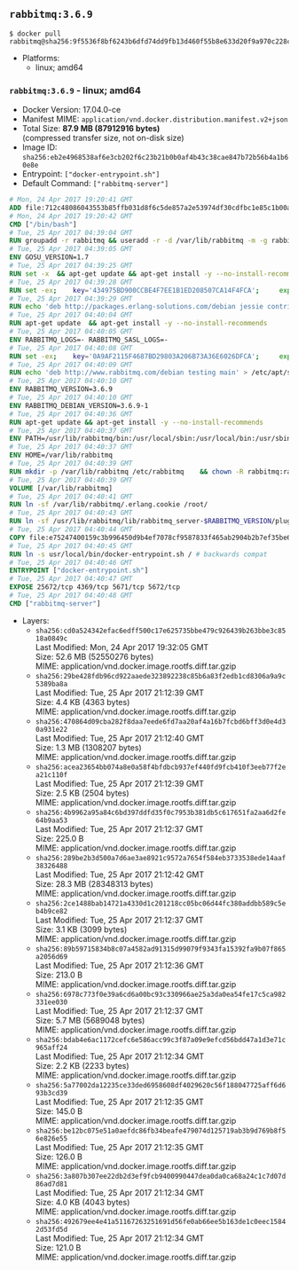 ## `rabbitmq:3.6.9`

```console
$ docker pull rabbitmq@sha256:9f5536f8bf6243b6dfd74dd9fb13d460f55b8e633d20f9a970c228c61b07f987
```

-	Platforms:
	-	linux; amd64

### `rabbitmq:3.6.9` - linux; amd64

-	Docker Version: 17.04.0-ce
-	Manifest MIME: `application/vnd.docker.distribution.manifest.v2+json`
-	Total Size: **87.9 MB (87912916 bytes)**  
	(compressed transfer size, not on-disk size)
-	Image ID: `sha256:eb2e4968538af6e3cb202f6c23b21b0b0af4b43c38cae847b72b56b4a1b60e8e`
-	Entrypoint: `["docker-entrypoint.sh"]`
-	Default Command: `["rabbitmq-server"]`

```dockerfile
# Mon, 24 Apr 2017 19:20:41 GMT
ADD file:712c48086043553b85ffb031d8f6c5de857a2e53974df30cdfbc1e85c1b00a25 in / 
# Mon, 24 Apr 2017 19:20:42 GMT
CMD ["/bin/bash"]
# Tue, 25 Apr 2017 04:39:04 GMT
RUN groupadd -r rabbitmq && useradd -r -d /var/lib/rabbitmq -m -g rabbitmq rabbitmq
# Tue, 25 Apr 2017 04:39:05 GMT
ENV GOSU_VERSION=1.7
# Tue, 25 Apr 2017 04:39:25 GMT
RUN set -x 	&& apt-get update && apt-get install -y --no-install-recommends ca-certificates wget && rm -rf /var/lib/apt/lists/* 	&& wget -O /usr/local/bin/gosu "https://github.com/tianon/gosu/releases/download/$GOSU_VERSION/gosu-$(dpkg --print-architecture)" 	&& wget -O /usr/local/bin/gosu.asc "https://github.com/tianon/gosu/releases/download/$GOSU_VERSION/gosu-$(dpkg --print-architecture).asc" 	&& export GNUPGHOME="$(mktemp -d)" 	&& gpg --keyserver ha.pool.sks-keyservers.net --recv-keys B42F6819007F00F88E364FD4036A9C25BF357DD4 	&& gpg --batch --verify /usr/local/bin/gosu.asc /usr/local/bin/gosu 	&& rm -r "$GNUPGHOME" /usr/local/bin/gosu.asc 	&& chmod +x /usr/local/bin/gosu 	&& gosu nobody true 	&& apt-get purge -y --auto-remove ca-certificates wget
# Tue, 25 Apr 2017 04:39:28 GMT
RUN set -ex; 	key='434975BD900CCBE4F7EE1B1ED208507CA14F4FCA'; 	export GNUPGHOME="$(mktemp -d)"; 	gpg --keyserver ha.pool.sks-keyservers.net --recv-keys "$key"; 	gpg --export "$key" > /etc/apt/trusted.gpg.d/erlang-solutions.gpg; 	rm -r "$GNUPGHOME"; 	apt-key list
# Tue, 25 Apr 2017 04:39:29 GMT
RUN echo 'deb http://packages.erlang-solutions.com/debian jessie contrib' > /etc/apt/sources.list.d/erlang.list
# Tue, 25 Apr 2017 04:40:04 GMT
RUN apt-get update 	&& apt-get install -y --no-install-recommends 		erlang-asn1 		erlang-base-hipe 		erlang-crypto 		erlang-eldap 		erlang-inets 		erlang-mnesia 		erlang-nox 		erlang-os-mon 		erlang-public-key 		erlang-ssl 		erlang-xmerl 	&& rm -rf /var/lib/apt/lists/*
# Tue, 25 Apr 2017 04:40:05 GMT
ENV RABBITMQ_LOGS=- RABBITMQ_SASL_LOGS=-
# Tue, 25 Apr 2017 04:40:08 GMT
RUN set -ex; 	key='0A9AF2115F4687BD29803A206B73A36E6026DFCA'; 	export GNUPGHOME="$(mktemp -d)"; 	gpg --keyserver ha.pool.sks-keyservers.net --recv-keys "$key"; 	gpg --export "$key" > /etc/apt/trusted.gpg.d/rabbitmq.gpg; 	rm -r "$GNUPGHOME"; 	apt-key list
# Tue, 25 Apr 2017 04:40:09 GMT
RUN echo 'deb http://www.rabbitmq.com/debian testing main' > /etc/apt/sources.list.d/rabbitmq.list
# Tue, 25 Apr 2017 04:40:10 GMT
ENV RABBITMQ_VERSION=3.6.9
# Tue, 25 Apr 2017 04:40:10 GMT
ENV RABBITMQ_DEBIAN_VERSION=3.6.9-1
# Tue, 25 Apr 2017 04:40:36 GMT
RUN apt-get update && apt-get install -y --no-install-recommends 		rabbitmq-server=$RABBITMQ_DEBIAN_VERSION 	&& rm -rf /var/lib/apt/lists/*
# Tue, 25 Apr 2017 04:40:37 GMT
ENV PATH=/usr/lib/rabbitmq/bin:/usr/local/sbin:/usr/local/bin:/usr/sbin:/usr/bin:/sbin:/bin
# Tue, 25 Apr 2017 04:40:37 GMT
ENV HOME=/var/lib/rabbitmq
# Tue, 25 Apr 2017 04:40:39 GMT
RUN mkdir -p /var/lib/rabbitmq /etc/rabbitmq 	&& chown -R rabbitmq:rabbitmq /var/lib/rabbitmq /etc/rabbitmq 	&& chmod -R 777 /var/lib/rabbitmq /etc/rabbitmq
# Tue, 25 Apr 2017 04:40:39 GMT
VOLUME [/var/lib/rabbitmq]
# Tue, 25 Apr 2017 04:40:41 GMT
RUN ln -sf /var/lib/rabbitmq/.erlang.cookie /root/
# Tue, 25 Apr 2017 04:40:43 GMT
RUN ln -sf /usr/lib/rabbitmq/lib/rabbitmq_server-$RABBITMQ_VERSION/plugins /plugins
# Tue, 25 Apr 2017 04:40:44 GMT
COPY file:e75247400159c3b996450d9b4ef7078cf9587833f465ab2904b2b7ef35be65e9 in /usr/local/bin/ 
# Tue, 25 Apr 2017 04:40:45 GMT
RUN ln -s usr/local/bin/docker-entrypoint.sh / # backwards compat
# Tue, 25 Apr 2017 04:40:46 GMT
ENTRYPOINT ["docker-entrypoint.sh"]
# Tue, 25 Apr 2017 04:40:47 GMT
EXPOSE 25672/tcp 4369/tcp 5671/tcp 5672/tcp
# Tue, 25 Apr 2017 04:40:48 GMT
CMD ["rabbitmq-server"]
```

-	Layers:
	-	`sha256:cd0a524342efac6edff500c17e625735bbe479c926439b263bbe3c8518a0849c`  
		Last Modified: Mon, 24 Apr 2017 19:32:05 GMT  
		Size: 52.6 MB (52550276 bytes)  
		MIME: application/vnd.docker.image.rootfs.diff.tar.gzip
	-	`sha256:29be428fdb96cd922aaede323892238c85b6a83f2edb1cd8306a9a9c5389ba8a`  
		Last Modified: Tue, 25 Apr 2017 21:12:39 GMT  
		Size: 4.4 KB (4363 bytes)  
		MIME: application/vnd.docker.image.rootfs.diff.tar.gzip
	-	`sha256:470864d09cba282f8daa7eede6fd7aa20af4a16b7fcbd6bff3d0e4d30a931e22`  
		Last Modified: Tue, 25 Apr 2017 21:12:40 GMT  
		Size: 1.3 MB (1308207 bytes)  
		MIME: application/vnd.docker.image.rootfs.diff.tar.gzip
	-	`sha256:acea23654bb074a8e0a58f4bfdbcb937ef440fd9fcb410f3eeb77f2ea21c110f`  
		Last Modified: Tue, 25 Apr 2017 21:12:39 GMT  
		Size: 2.5 KB (2504 bytes)  
		MIME: application/vnd.docker.image.rootfs.diff.tar.gzip
	-	`sha256:4b9962a95a84c6bd397ddfd35f0c7953b381db5c617651fa2aa6d2fe64b9aa53`  
		Last Modified: Tue, 25 Apr 2017 21:12:37 GMT  
		Size: 225.0 B  
		MIME: application/vnd.docker.image.rootfs.diff.tar.gzip
	-	`sha256:289be2b3d500a7d6ae3ae8921c9572a7654f584eb3733538ede14aaf38326488`  
		Last Modified: Tue, 25 Apr 2017 21:12:42 GMT  
		Size: 28.3 MB (28348313 bytes)  
		MIME: application/vnd.docker.image.rootfs.diff.tar.gzip
	-	`sha256:2ce1488bab14721a4330d1c201218cc05bc06d44fc380addbb589c5eb4b9ce82`  
		Last Modified: Tue, 25 Apr 2017 21:12:37 GMT  
		Size: 3.1 KB (3099 bytes)  
		MIME: application/vnd.docker.image.rootfs.diff.tar.gzip
	-	`sha256:89b59715834b8c07a4582ad91315d99079f9343fa15392fa9b07f865a2056d69`  
		Last Modified: Tue, 25 Apr 2017 21:12:36 GMT  
		Size: 213.0 B  
		MIME: application/vnd.docker.image.rootfs.diff.tar.gzip
	-	`sha256:6978c773f0e39a6cd6a00bc93c330966ae25a3da0ea54fe17c5ca982331ee030`  
		Last Modified: Tue, 25 Apr 2017 21:12:37 GMT  
		Size: 5.7 MB (5689048 bytes)  
		MIME: application/vnd.docker.image.rootfs.diff.tar.gzip
	-	`sha256:bdab4e6ac1172cefc6e586acc99c3f87a09e9efcd56bdd47a1d3e71c965aff24`  
		Last Modified: Tue, 25 Apr 2017 21:12:34 GMT  
		Size: 2.2 KB (2233 bytes)  
		MIME: application/vnd.docker.image.rootfs.diff.tar.gzip
	-	`sha256:5a77002da12235ce33ded6958608df4029620c56f188047725aff6d693b3cd39`  
		Last Modified: Tue, 25 Apr 2017 21:12:35 GMT  
		Size: 145.0 B  
		MIME: application/vnd.docker.image.rootfs.diff.tar.gzip
	-	`sha256:be12bc075e51a0aefdc86fb34beafe479074d125719ab3b9d769b8f56e826e55`  
		Last Modified: Tue, 25 Apr 2017 21:12:35 GMT  
		Size: 126.0 B  
		MIME: application/vnd.docker.image.rootfs.diff.tar.gzip
	-	`sha256:3a807b307ee22db2d3ef9fcb9400990447dea0da0ca68a24c1c7d07d86ad7d81`  
		Last Modified: Tue, 25 Apr 2017 21:12:34 GMT  
		Size: 4.0 KB (4043 bytes)  
		MIME: application/vnd.docker.image.rootfs.diff.tar.gzip
	-	`sha256:492679ee4e41a51167263251691d56fe0ab66ee5b163de1c0eec15842d53fd5d`  
		Last Modified: Tue, 25 Apr 2017 21:12:34 GMT  
		Size: 121.0 B  
		MIME: application/vnd.docker.image.rootfs.diff.tar.gzip
